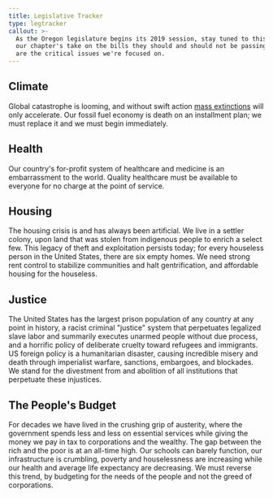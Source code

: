 ```yaml
---
title: Legislative Tracker
type: legtracker
callout: >-
  As the Oregon legislature begins its 2019 session, stay tuned to this page for
  our chapter's take on the bills they should and should not be passing. Below
  are the critical issues we're focused on.
---
```

## Climate

Global catastrophe is looming, and without swift action [mass extinctions](https://en.wikipedia.org/wiki/Holocene_extinction) will only accelerate. Our fossil fuel economy is death on an installment plan; we must replace it and we must begin immediately.

## Health

Our country's for-profit system of healthcare and medicine is an embarrassment to the world. Quality healthcare must be available to everyone for no charge at the point of service.

## Housing

The housing crisis is and has always been artificial. We live in a settler colony, upon land that was stolen from indigenous people to enrich a select few. This legacy of theft and exploitation persists today; for every houseless person in the United States, there are six empty homes. We need strong rent control to stabilize communities and halt gentrification, and affordable housing for the houseless.

## Justice

The United States has the largest prison population of any country at any point in history, a racist criminal "justice" system that perpetuates legalized slave labor and summarily executes unarmed people without due process, and a horrific policy of deliberate cruelty toward refugees and immigrants. US foreign policy is a humanitarian disaster, causing incredible misery and death through imperialist warfare, sanctions, embargoes, and blockades. We stand for the divestment from and abolition of all institutions that perpetuate these injustices.

## The People's Budget

For decades we have lived in the crushing grip of austerity, where the government spends less and less on essential services while giving the money we pay in tax to corporations and the wealthy. The gap between the rich and the poor is at an all-time high. Our schools can barely function, our infrastructure is crumbling, poverty and houselessness are increasing while our health and average life expectancy are decreasing. We must reverse this trend, by budgeting for the needs of the people and not the greed of corporations.
